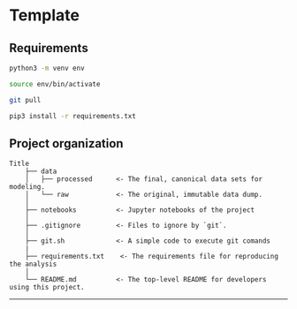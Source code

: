 #  Template

## Requirements

```bash
python3 -m venv env 

source env/bin/activate

```

```bash
git pull
```

```bash
pip3 install -r requirements.txt
```
## Project organization

    Title
        ├── data
        │   ├── processed      <- The final, canonical data sets for modeling.
        │   └── raw            <- The original, immutable data dump.
        │
        ├── notebooks          <- Jupyter notebooks of the project
        │
        ├── .gitignore         <- Files to ignore by `git`.
        │
        ├── git.sh             <- A simple code to execute git comands 
        |
        ├── requirements.txt    <- The requirements file for reproducing the analysis
        │
        └── README.md          <- The top-level README for developers using this project.

---
